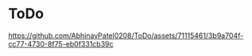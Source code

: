 # ToDo

https://github.com/AbhinavPatel0208/ToDo/assets/71115461/3b9a704f-cc77-4730-8f75-eb0f331cb39c

